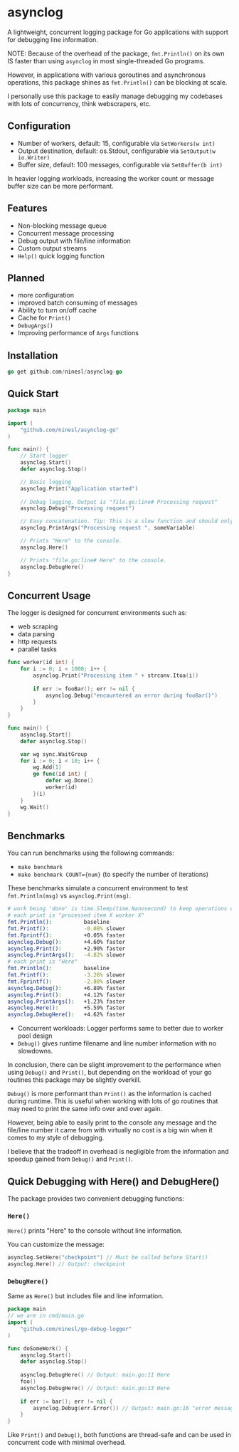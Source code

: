 # asynclog

A lightweight, concurrent logging package for Go applications with support for debugging line information.

NOTE: Because of the overhead of the package, `fmt.Println()` on its own IS faster than using `asynclog` in most single-threaded Go programs.

However, in applications with various goroutines and asynchronous operations, this package shines as `fmt.Println()` can be blocking at scale.

I personally use this package to easily manage debugging my codebases with lots of concurrency, think webscrapers, etc.

## Configuration
- Number of workers, default: 15, configurable via `SetWorkers(w int)`
- Output destination, default: os.Stdout, configurable via `SetOutput(w io.Writer)`
- Buffer size, default: 100 messages, configurable via `SetBuffer(b int)`

In heavier logging workloads, increasing the worker count or message buffer size can be more performant.

## Features
- Non-blocking message queue
- Concurrent message processing
- Debug output with file/line information
- Custom output streams
- `Help()` quick logging function

## Planned
- more configuration
- improved batch consuming of messages
- Ability to turn on/off cache
- Cache for `Print()`
- `DebugArgs()`
- Improving performance of `Args` functions 

## Installation
```go
go get github.com/ninesl/asynclog-go
```

## Quick Start
```go
package main

import (
    "github.com/ninesl/asynclog-go"
)

func main() {
    // Start logger
    asynclog.Start()
    defer asynclog.Stop()

    // Basic logging
    asynclog.Print("Application started")
    
    // Debug logging. Output is "file.go:line# Processing request"
    asynclog.Debug("Processing request")

    // Easy concatenation. Tip: This is a slow function and should only be used to quickly
    asynclog.PrintArgs("Processing request ", someVariable)

    // Prints "Here" to the console.
    asynclog.Here()

    // Prints "file.go:line# Here" to the console.
    asynclog.DebugHere()
}
```

## Concurrent Usage
The logger is designed for concurrent environments such as:
- web scraping
- data parsing
- http requests
- parallel tasks
```go
func worker(id int) {
    for i := 0; i < 1000; i++ {
        asynclog.Print("Processing item " + strconv.Itoa(i))
        
        if err := fooBar(); err != nil {
            asynclog.Debug("encountered an error during fooBar()")
        }
    }
}

func main() {
    asynclog.Start()
    defer asynclog.Stop()

    var wg sync.WaitGroup
    for i := 0; i < 10; i++ {
        wg.Add(1)
        go func(id int) {
            defer wg.Done()
            worker(id)
        }(i)
    }
    wg.Wait()
}
```

## Benchmarks


You can run benchmarks using the following commands:
- `make benchmark` 
- `make benchmark COUNT={num}` (to specify the number of iterations)

These benchmarks simulate a concurrent environment to test `fmt.Println(msg)` vs `asynclog.Print(msg)`.


```bash        
# work being 'done' is time.Sleep(time.Nanosecond) to keep operations consistent
# each print is "processed item X worker X"
fmt.Println():          baseline
fmt.Printf():           -0.08% slower
fmt.Fprintf():          +0.05% faster
asynclog.Debug():       +4.60% faster
asynclog.Print():       +2.90% faster
asynclog.PrintArgs():   -4.82% slower
# each print is "Here"
fmt.Println():          baseline
fmt.Printf():           -3.26% slower
fmt.Fprintf():          -2.80% slower
asynclog.Debug():       +6.89% faster
asynclog.Print():       +4.12% faster
asynclog.PrintArgs():   +1.23% faster
asynclog.Here():        +5.59% faster
asynclog.DebugHere():   +4.62% faster
```
- Concurrent workloads: Logger performs same to better due to worker pool design
- `Debug()` gives runtime filename and line number information with no slowdowns.

In conclusion, there can be slight improvement to the performance when using `Debug()` and `Print()`,
 but depending on the workload of your go routines this package may be slightly overkill.

`Debug()` is more performant than `Print()` as the information is cached during runtime. This is useful when working
 with lots of go routines that may need to print the same info over and over again.

However, being able to easily print to the console any message and the file/line number it came from with virtually 
 no cost is a big win when it comes to my style of debugging.

I believe that the tradeoff in overhead is negligible from the information and speedup gained from `Debug()` and `Print()`.

## Quick Debugging with Here() and DebugHere()

The package provides two convenient debugging functions:

### `Here()`
`Here()` prints "Here" to the console without line information.

You can customize the message:
```go
asynclog.SetHere("checkpoint") // Must be called before Start()
asynclog.Here() // Output: checkpoint
```

### `DebugHere()`

Same as `Here()` but includes file and line information.

```go
package main
// we are in cmd/main.go
import (
    "github.com/ninesl/go-debug-logger"
)

func doSomeWork() {
    asynclog.Start()
    defer asynclog.Stop()
    
    asynclog.DebugHere() // Output: main.go:11 Here
    foo()
    asynclog.DebugHere() // Output: main.go:13 Here
    
    if err := bar(); err != nil {
        asynclog.Debug(err.Error()) // Output: main.go:16 "error message"
    }
}
```

Like `Print()` and `Debug()`, both functions are thread-safe and can be used in concurrent code with minimal overhead.

